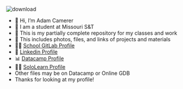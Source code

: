 ![download](https://user-images.githubusercontent.com/91383782/211970799-63c3a5bb-5070-4d71-ba93-727d3deef544.jpg)


- 👋 Hi, I’m Adam Camerer
- 🏫 I am a student at Missouri S&T
- 👀 This is my partially complete repository for my classes and work
- 🌱 This includes photos, files, and links of projects and materials
- 👨‍💻 [School GitLab Profile](https://git-classes.mst.edu/ajc3xc)
- 🤝 [Linkedin Profile](https://www.linkedin.com/in/adam-camerer-0ab453251/)
- 📊 [Datacamp Profile](https://www.datacamp.com/profile/dradamawsome)
- 🚶‍♂️ [SoloLearn Profile](https://www.sololearn.com/profile/12127403)
- Other files may be on Datacamp or Online GDB
- Thanks for looking at my profile!

<!---
ajc3xc/ajc3xc is a ✨ special ✨ repository because its `README.md` (this file) appears on your GitHub profile.
You can click the Preview link to take a look at your changes.
--->
